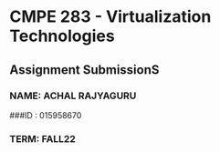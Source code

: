 # CMPE 283 - Virtualization Technologies
## Assignment SubmissionS


### NAME: ACHAL RAJYAGURU
###ID : 015958670
### TERM: FALL22



